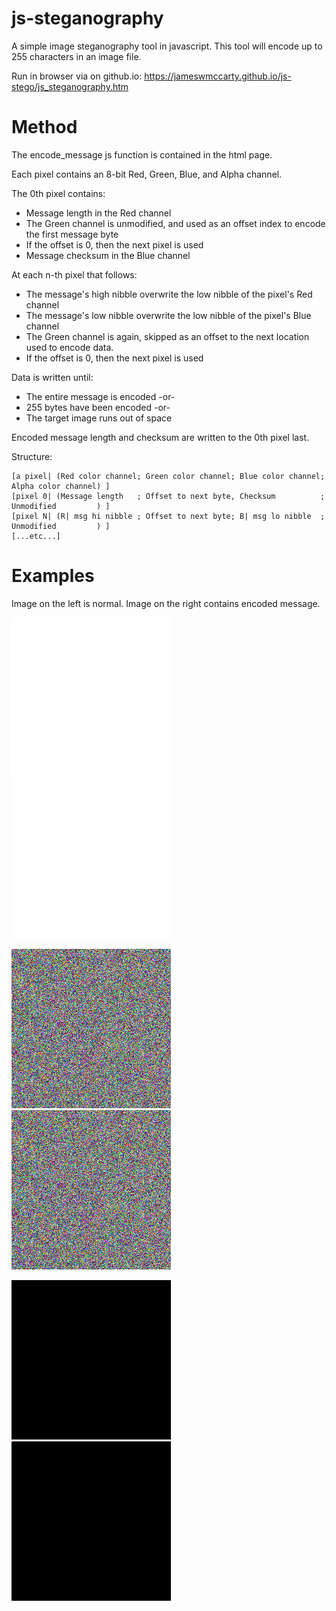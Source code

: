 # js-steganography

A simple image steganography tool in javascript.  This tool will encode up to 255 characters in an image file.  

Run in browser via on github.io: https://jameswmccarty.github.io/js-stego/js_steganography.htm

# Method

The encode_message js function is contained in the html page.  

Each pixel contains an 8-bit Red, Green, Blue, and Alpha channel.  

The 0th pixel contains:  
* Message length in the Red channel
* The Green channel is unmodified, and used as an offset index to encode the first message byte
* If the offset is 0, then the next pixel is used
* Message checksum in the Blue channel

At each n-th pixel that follows:  
* The message's high nibble overwrite the low nibble of the pixel's Red channel
* The message's low nibble overwrite the low nibble of the pixel's Blue channel
* The Green channel is again, skipped as an offset to the next location used to encode data.
* If the offset is 0, then the next pixel is used

Data is written until:  
* The entire message is encoded -or-
* 255 bytes have been encoded -or-
* The target image runs out of space

Encoded message length and checksum are written to the 0th pixel last.  

Structure:  
```
[a pixel| (Red color channel; Green color channel; Blue color channel; Alpha color channel) ]
[pixel 0| (Message length   ; Offset to next byte, Checksum          ; Unmodified         ) ]
[pixel N| (R| msg hi nibble ; Offset to next byte; B| msg lo nibble  ; Unmodified         ) ]
[...etc...]
```

# Examples

Image on the left is normal.  Image on the right contains encoded message.  

![white](./white.png "plain white") ![white_enc](./white_enc.png "encoded message white")

![noise](./noise.png "random noise") ![noise_enc](./noise_enc.png "encoded message noise")

![black](./black.png "plain black") ![black_enc](./black_enc.png "encoded message black")
